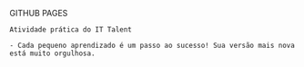 GITHUB PAGES


	Atividade prática do IT Talent 

	- Cada pequeno aprendizado é um passo ao sucesso! Sua versão mais nova está muito orgulhosa. 

